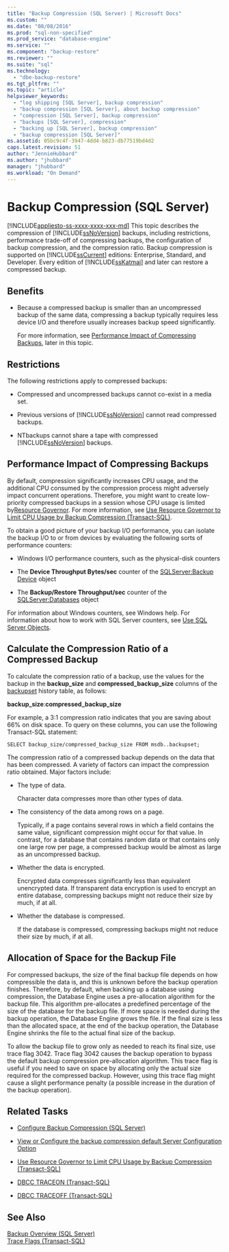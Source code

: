 ```yaml
---
title: "Backup Compression (SQL Server) | Microsoft Docs"
ms.custom: ""
ms.date: "08/08/2016"
ms.prod: "sql-non-specified"
ms.prod_service: "database-engine"
ms.service: ""
ms.component: "backup-restore"
ms.reviewer: ""
ms.suite: "sql"
ms.technology: 
  - "dbe-backup-restore"
ms.tgt_pltfrm: ""
ms.topic: "article"
helpviewer_keywords: 
  - "log shipping [SQL Server], backup compression"
  - "backup compression [SQL Server], about backup compression"
  - "compression [SQL Server], backup compression"
  - "backups [SQL Server], compression"
  - "backing up [SQL Server], backup compression"
  - "backup compression [SQL Server]"
ms.assetid: 05bc9c4f-3947-4dd4-b823-db77519bd4d2
caps.latest.revision: 51
author: "JennieHubbard"
ms.author: "jhubbard"
manager: "jhubbard"
ms.workload: "On Demand"
---
```

# Backup Compression (SQL Server)
[!INCLUDE[appliesto-ss-xxxx-xxxx-xxx-md](../../includes/appliesto-ss-xxxx-xxxx-xxx-md.md)]
  This topic describes the compression of [!INCLUDE[ssNoVersion](../../includes/ssnoversion-md.md)] backups, including restrictions, performance trade-off of compressing backups, the configuration of backup compression, and the compression ratio.  Backup compression is supported on [!INCLUDE[ssCurrent](../../includes/sscurrent-md.md)] editions: Enterprise, Standard, and Developer.  Every edition of [!INCLUDE[ssKatmai](../../includes/sskatmai-md.md)] and later can restore a compressed backup. 
 
  
##  <a name="Benefits"></a> Benefits  
  
-   Because a compressed backup is smaller than an uncompressed backup of the same data, compressing a backup typically requires less device I/O and therefore usually increases backup speed significantly.  
  
     For more information, see [Performance Impact of Compressing Backups](#PerfImpact), later in this topic.  
  
  
##  <a name="Restrictions"></a> Restrictions  
 The following restrictions apply to compressed backups:  
  
-   Compressed and uncompressed backups cannot co-exist in a media set.  
  
-   Previous versions of [!INCLUDE[ssNoVersion](../../includes/ssnoversion-md.md)] cannot read compressed backups.  
  
-   NTbackups cannot share a tape with compressed [!INCLUDE[ssNoVersion](../../includes/ssnoversion-md.md)] backups.  
  
  
##  <a name="PerfImpact"></a> Performance Impact of Compressing Backups  
 By default, compression significantly increases CPU usage, and the additional CPU consumed by the compression process might adversely impact concurrent operations. Therefore, you might want to create low-priority compressed backups in a session whose CPU usage is limited by[Resource Governor](../../relational-databases/resource-governor/resource-governor.md). For more information, see [Use Resource Governor to Limit CPU Usage by Backup Compression &#40;Transact-SQL&#41;](../../relational-databases/backup-restore/use-resource-governor-to-limit-cpu-usage-by-backup-compression-transact-sql.md).  
  
 To obtain a good picture of your backup I/O performance, you can isolate the backup I/O to or from devices by evaluating the following sorts of performance counters:  
  
-   Windows I/O performance counters, such as the physical-disk counters  
  
-   The **Device Throughput Bytes/sec** counter of the [SQLServer:Backup Device](../../relational-databases/performance-monitor/sql-server-backup-device-object.md) object  
  
-   The **Backup/Restore Throughput/sec** counter of the [SQLServer:Databases](../../relational-databases/performance-monitor/sql-server-databases-object.md) object  
  
 For information about Windows counters, see Windows help. For information about how to work with SQL Server counters, see [Use SQL Server Objects](../../relational-databases/performance-monitor/use-sql-server-objects.md).  
  
   
##  <a name="CompressionRatio"></a> Calculate the Compression Ratio of a Compressed Backup  
 To calculate the compression ratio of a backup, use the values for the backup in the **backup_size** and **compressed_backup_size** columns of the [backupset](../../relational-databases/system-tables/backupset-transact-sql.md) history table, as follows:  
  
 **backup_size**:**compressed_backup_size**  
  
 For example, a 3:1 compression ratio indicates that you are saving about 66% on disk space. To query on these columns, you can use the following Transact-SQL statement:  
  
```  
SELECT backup_size/compressed_backup_size FROM msdb..backupset;  
```  
  
 The compression ratio of a compressed backup depends on the data that has been compressed. A variety of factors can impact the compression ratio obtained. Major factors include:  
  
-   The type of data.  
  
     Character data compresses more than other types of data.  
  
-   The consistency of the data among rows on a page.  
  
     Typically, if a page contains several rows in which a field contains the same value, significant compression might occur for that value. In contrast, for a database that contains random data or that contains only one large row per page, a compressed backup would be almost as large as an uncompressed backup.  
  
-   Whether the data is encrypted.  
  
     Encrypted data compresses significantly less than equivalent unencrypted data. If transparent data encryption is used to encrypt an entire database, compressing backups might not reduce their size by much, if at all.  
  
-   Whether the database is compressed.  
  
     If the database is compressed, compressing backups might not reduce their size by much, if at all.  
  
  
##  <a name="Allocation"></a> Allocation of Space for the Backup File  
 For compressed backups, the size of the final backup file depends on how compressible the data is, and this is unknown before the backup operation finishes.  Therefore, by default, when backing up a database using compression, the Database Engine uses a pre-allocation algorithm for the backup file. This algorithm pre-allocates a predefined percentage of the size of the database for the backup file. If more space is needed during the backup operation, the Database Engine grows the file. If the final size is less than the allocated space, at the end of the backup operation, the Database Engine shrinks the file to the actual final size of the backup.  
  
 To allow the backup file to grow only as needed to reach its final size, use trace flag 3042. Trace flag 3042 causes the backup operation to bypass the default backup compression pre-allocation algorithm. This trace flag is useful if you need to save on space by allocating only the actual size required for the compressed backup. However, using this trace flag might cause a slight performance penalty (a possible increase in the duration of the backup operation).  
  
##  <a name="RelatedTasks"></a> Related Tasks  
  
-   [Configure Backup Compression &#40;SQL Server&#41;](../../relational-databases/backup-restore/configure-backup-compression-sql-server.md)  
  
-   [View or Configure the backup compression default Server Configuration Option](../../database-engine/configure-windows/view-or-configure-the-backup-compression-default-server-configuration-option.md)  
  
-   [Use Resource Governor to Limit CPU Usage by Backup Compression &#40;Transact-SQL&#41;](../../relational-databases/backup-restore/use-resource-governor-to-limit-cpu-usage-by-backup-compression-transact-sql.md)  
  
-   [DBCC TRACEON &#40;Transact-SQL&#41;](../../t-sql/database-console-commands/dbcc-traceon-transact-sql.md)  
  
-   [DBCC TRACEOFF &#40;Transact-SQL&#41;](../../t-sql/database-console-commands/dbcc-traceoff-transact-sql.md)  
  
## See Also  
 [Backup Overview &#40;SQL Server&#41;](../../relational-databases/backup-restore/backup-overview-sql-server.md)   
 [Trace Flags &#40;Transact-SQL&#41;](../../t-sql/database-console-commands/dbcc-traceon-trace-flags-transact-sql.md)  
  
  
